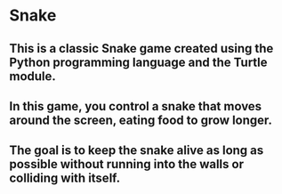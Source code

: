 # Snake 

## This is a classic Snake game created using the Python programming language and the Turtle module. 
## In this game, you control a snake that moves around the screen, eating food to grow longer. 
## The goal is to keep the snake alive as long as possible without running into the walls or colliding with itself.
